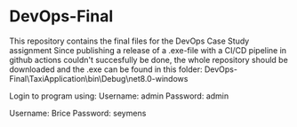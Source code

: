 # DevOps-Final
This repository contains the final files for the DevOps Case Study assignment
Since publishing a release of a .exe-file with a CI/CD pipeline in github actions couldn't succesfully be done, the whole repository should be downloaded and the .exe can be found in this folder:
DevOps-Final\TaxiApplication\bin\Debug\net8.0-windows

Login to program using:
Username: admin
Password: admin

Username: Brice
Password: seymens
